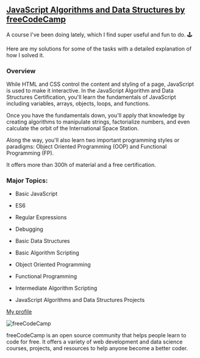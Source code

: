 ## [JavaScript Algorithms and Data Structures by freeCodeCamp](https://www.freecodecamp.org/learn/javascript-algorithms-and-data-structures)

A course I've been doing lately, which I find super useful and fun to do. 🕹️

Here are my solutions for some of the tasks with a detailed explanation of how I solved it. 


### Overview 

While HTML and CSS control the content and styling of a page, JavaScript is used to make it interactive. In the JavaScript Algorithm and Data Structures Certification, you'll learn the fundamentals of JavaScript including variables, arrays, objects, loops, and functions.

Once you have the fundamentals down, you'll apply that knowledge by creating algorithms to manipulate strings, factorialize numbers, and even calculate the orbit of the International Space Station.

Along the way, you'll also learn two important programming styles or paradigms: Object Oriented Programming (OOP) and Functional Programming (FP). 

It offers more than 300h of material and a free certification.


### Major Topics:

- Basic JavaScript

- ES6

- Regular Expressions

- Debugging

- Basic Data Structures

- Basic Algorithm Scripting

- Object Oriented Programming

- Functional Programming

- Intermediate Algorithm Scripting

- JavaScript Algorithms and Data Structures Projects


[My profile](https://www.freecodecamp.org/Alekusu)

![freeCodeCamp](https://upload.wikimedia.org/wikipedia/commons/3/39/FreeCodeCamp_logo.png)

freeCodeCamp is an open source community that helps people learn to code for free. It offers a variety of web development and data science courses, projects, and resources to help anyone become a better coder.

